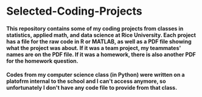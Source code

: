 # Selected-Coding-Projects
#### This repository contains some of my coding projects from classes in statistics, applied math, and data science at Rice University. Each project has a file for the raw code in R or MATLAB, as well as a PDF file showing what the project was about. If it was a team project, my teammates' names are on the PDF file. If it was a homework, there is also another PDF for the homework question. 
#### Codes from my computer science class (in Python) were written on a platofrm internal to the school and I can't access anymore, so unfortunately I don't have any code file to provide from that class.
